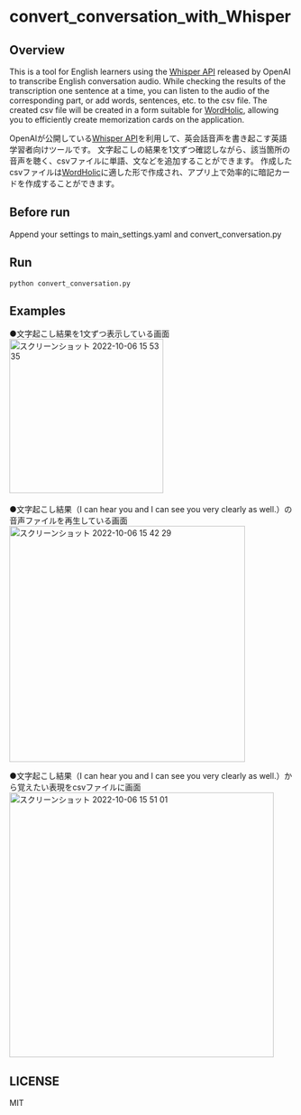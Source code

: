 # convert_conversation_with_Whisper

## Overview
This is a tool for English learners using the [Whisper API](https://github.com/openai/whisper) released by OpenAI to transcribe English conversation audio. 
While checking the results of the transcription one sentence at a time, you can listen to the audio of the corresponding part, or add words, sentences, etc. to the csv file.
The created csv file will be created in a form suitable for [WordHolic](https://www.langholic.com/wordholic), allowing you to efficiently create memorization cards on the application.

OpenAIが公開している[Whisper API](https://github.com/openai/whisper)を利用して、英会話音声を書き起こす英語学習者向けツールです。
文字起こしの結果を1文ずつ確認しながら、該当箇所の音声を聴く、csvファイルに単語、文などを追加することができます。
作成したcsvファイルは[WordHolic](https://www.langholic.com/wordholic)に適した形で作成され、アプリ上で効率的に暗記カードを作成することができます。

## Before run
Append your settings to main_settings.yaml and convert_conversation.py

## Run
```
python convert_conversation.py
```

## Examples
●文字起こし結果を1文ずつ表示している画面
<img width="273" alt="スクリーンショット 2022-10-06 15 53 35" src="https://user-images.githubusercontent.com/85504048/194234258-fc29d65b-0d42-496d-816b-ef19d53df61f.png">　　

●文字起こし結果（I can hear you and I can see you very clearly as well.）の音声ファイルを再生している画面
<img width="418" alt="スクリーンショット 2022-10-06 15 42 29" src="https://user-images.githubusercontent.com/85504048/194232631-6d0c0fb6-cc1a-4dbc-8e5c-7465a3361413.png">

●文字起こし結果（I can hear you and I can see you very clearly as well.）から覚えたい表現をcsvファイルに画面
<img width="469" alt="スクリーンショット 2022-10-06 15 51 01" src="https://user-images.githubusercontent.com/85504048/194233768-d1265c8c-8cb7-46f5-af33-893454412243.png">

## LICENSE
MIT
